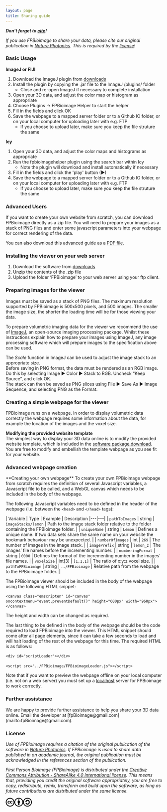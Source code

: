 ```yaml
---
layout: page
title: Sharing guide
---
```


<script>
    str = '<ul id="subheadings"><li><a href="#basic">Basic Usage</a></li>' +
    '<li><a href="#advanced">Advanced</a></li></ul>';
    document.getElementById("subheadings/sharingGuide/").innerHTML = str;
</script>

**_Don't forget to [cite](https://doi.org/10.1038/nphoton.2016.273)!_**

_If you use FPBioimage to share your data, please cite our original publication in [Nature Photonics](https://doi.org/10.1038/nphoton.2016.273). This is required by the [license](#license)!_

<h3 id="basic">Basic Usage</h3>

**ImageJ or FIJI**
1. Download the ImageJ plugin from [downloads](../downloads/)
2. Install the plugin by copying the .jar file to the ImageJ /plugins/ folder
    * Close and re-open ImageJ if necessary to complete installation
3. Open your 3D data, and adjust the color map or histogram as appropriate
4. Choose Plugins -> FPBioimage Helper to start the helper
5. Fill in the fields and click OK
6. Save the webpage to a mapped server folder or to a Github IO folder, or on your local computer for uploading later with e.g. FTP
    * If you choose to upload later, make sure you keep the file struture the same

**Icy**
1. Open your 3D data, and adjust the color maps and histograms as appropriate
2. Run the fpbioimagehelper plugin using the search bar within Icy
    * Note the plugin will download and install automatically if necessary
3. Fill in the fields and click the 'play' button (►)
4. Save the webpage to a mapped server folder or to a Github IO folder, or on your local computer for uploading later with e.g. FTP
    * If you choose to upload later, make sure you keep the file struture the same

<h3 id="advanced"> Advanced Users </h3>

If you want to create your own website from scratch, you can download FPBioimage directly as a zip file. You will need to prepare your images as a stack of PNG files and enter some javascript parameters into your webpage for correct rendering of the data.

You can also download this advanced guide as a [PDF file](../sharingGuide.pdf).

<h3> Installing the viewer on your web server </h3>

1.	Download the software from [downloads](../downloads/)
2.	Unzip the contents of the .zip file
3.	Upload the folder ‘FPBioimage’ to your web server using your ftp client.


<h3 id="preparing">Preparing images for the viewer</h3>
Images must be saved as a stack of PNG files.  
The maximum resolution supported by FPBioimage is 500x500 pixels, and 500 images.  
The smaller the image size, the shorter the loading time will be for those viewing your data.

To prepare volumetric imaging data for the viewer we recommend the use of [ImageJ](http://fiji.sc/), an open-source imaging processing package. Whilst these instructions explain how to prepare your images using ImageJ, any image processing software which will prepare images to the specification above can be used.

The *Scale* function in ImageJ can be used to adjust the image stack to an appropriate size.  
Before saving in PNG format, the data must be rendered as an RGB image. Do this by selecting Image ► Color ► Stack to RGB. Uncheck “Keep Source”, and click OK.  
The stack can then be saved as PNG slices using File ► Save As ► Image Sequence, and selecting PNG as the Format.

<h3 id="simplepage">Creating a simple webpage for the viewer</h3>
FPBioimage runs on a webpage. In order to display volumetric data correctly the webpage requires some information about the data, for example the location of the images and the voxel size.

**Modifying the provided website template**  
The simplest way to display your 3D data online is to modify the provided website template, which is included in the [software package download](../downloads/).  
You are free to modify and embellish the template webpage as you see fit for your website.


<h3 id="advancedpage">Advanced webpage creation</h3>
**Creating your own webpage**  
To create your own FPBioimage webpage from scratch requires the definition of several Javascript variables, a Javascript file to be called, and a WebGL canvas which needs to be included in the body of the webpage.

The following Javascript variables need to be defined in the header of the webpage (i.e. between the `<head>` and `</head>` tags):  

|  Variable | Type  | Example | Description
|---|---|
| `pathToImages` | string | `imageStacks/lemon` | Path to the image stack folder relative to the folder containing the FPBioimage folder. |
| `uniqueName` | string | `Lemon` | Defines a unique name. If two data sets share the same name on your website the bookmark behaviour may be unexpected. |
| `numberOfImages` | int | `269` | The number of images in the image stack. |
| `imagePrefix` | string | `lemon_z` | The images’ file names before the incrementing number. |
| `numberingFormat` | string | `0000` | Defines the format of the incrementing number in the images’ file names. |
| `voxelSize` | int[3] | `[1,1,1]` | The ratio of x:y:z voxel size. |
| `pathToFPBioimage` | string | `../FPBioimage` | Relative path from the webpage to the FPBioimage folder. |

The FPBioimage viewer should be included in the body of the webpage using the following HTML snippet:

```
<canvas class="emscripten" id="canvas" oncontextmenu="event.preventDefault()" height="600px" width="960px"></canvas>
```

The height and width can be changed as required.

The last thing to be defined in the body of the webpage should be the code required to load FPBioimage into the viewer. This HTML snippet should come after all page elements, since it can take a few seconds to load and will halt loading of the rest of the webpage for this time. The required HTML is as follows:

```
<div id="scriptLoader"></div>  

<script src="../FPBioimage/FPBioimageLoader.js"></script>
```

Note that if you want to preview the webpage offline on your local computer (i.e. not on a web server) you must set up a [localhost](https://html5hive.org/how-to-setup-a-localhost/) server for FPBioimage to work correctly.


<h3 id="assistance">Further assistance</h3>  
We are happy to provide further assistance to help you share your 3D data online. Email the developer at [fpBioimage@gmail.com](mailto:fpBioimage@gmail.com).

<h3 id="license">License</h3>

*Use of FPBioimage requires a citation of the original publication of the software in [Nature Photonics](https://doi.org/10.1038/nphoton.2016.273). If FPBioimage is used to share data published in an academic journal, the original publication must be acknowledged in the references section of the publication.*

*First Person Bioimage (FPBioimage) is distributed under the [Creative Commons Attribution - ShareAlike 4.0 International license](https://creativecommons.org/licenses/by-sa/4.0/). This means that, providing you credit the original software appropriately, you are free to copy, redistribute, remix, transform and build upon the software, as long as future contributions are distributed under the same license.*

<a href="(https://creativecommons.org/licenses/by-sa/4.0/)">
<img src="/public/cc.png" style="display:inline; height:2em" alt="This software is covered by a Creative Commons Share Alike License, version 4.0"><img src="/public/cc-by.png" style="display:inline; height:2em" alt="You must give appropriate credit, provide a link to the license, and indicate if changes were made."><img src="/public/cc-sa.png" style="display:inline; height:2em" alt="You must distribute your contributions under the same license as the original.">
</a>
